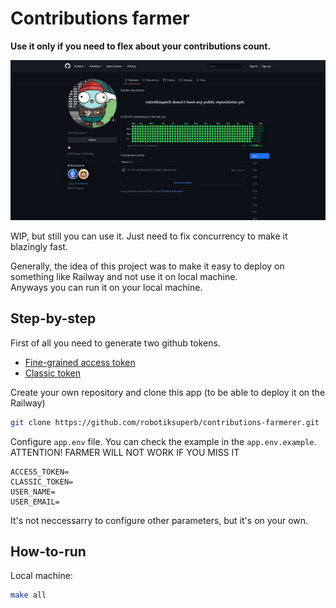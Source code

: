# Contributions farmer

**Use it only if you need to flex about your contributions count.**

![Result of contributions made by farmer](.github/assets/result.png)

WIP, but still you can use it. Just need to fix concurrency to make it blazingly fast.

Generally, the idea of this project was to make it easy to deploy on something like Railway and not use it on local machine. </br>
Anyways you can run it on your local machine.

## Step-by-step

First of all you need to generate two github tokens.

- [Fine-grained access token](https://github.com/settings/tokens?type=beta)
- [Classic token](https://github.com/settings/tokens)

Create your own repository and clone this app (to be able to deploy it on the Railway)

```bash
git clone https://github.com/robotiksuperb/contributions-farmerer.git
```

Configure `app.env` file. You can check the example in the `app.env.example`. </br>
ATTENTION! FARMER WILL NOT WORK IF YOU MISS IT

```
ACCESS_TOKEN=
CLASSIC_TOKEN=
USER_NAME=
USER_EMAIL=
```

It's not neccessarry to configure other parameters, but it's on your own.

## How-to-run

Local machine:

```bash
make all
```
